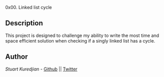 0x00. Linked list cycle

## Description
This project is designed to challenge my ability to write the most time and space efficient solution when checking if a singly linked list has a cycle.

## Author
*Stuart Kuredjian* - [Github](https://github.com/dbconfession78) || [Twitter](https://twitter.com/StueyGK)
